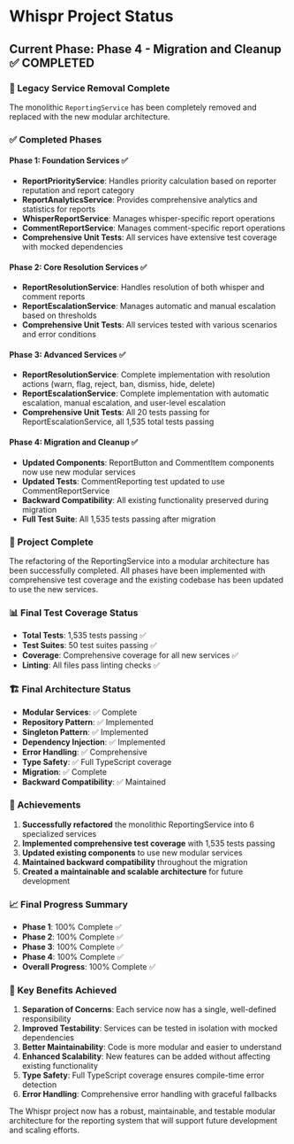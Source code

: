 # Whispr Project Status

## Current Phase: Phase 4 - Migration and Cleanup ✅ COMPLETED

### 🎉 Legacy Service Removal Complete

The monolithic `ReportingService` has been completely removed and replaced with the new modular architecture.

### ✅ Completed Phases

#### Phase 1: Foundation Services ✅

- **ReportPriorityService**: Handles priority calculation based on reporter reputation and report category
- **ReportAnalyticsService**: Provides comprehensive analytics and statistics for reports
- **WhisperReportService**: Manages whisper-specific report operations
- **CommentReportService**: Manages comment-specific report operations
- **Comprehensive Unit Tests**: All services have extensive test coverage with mocked dependencies

#### Phase 2: Core Resolution Services ✅

- **ReportResolutionService**: Handles resolution of both whisper and comment reports
- **ReportEscalationService**: Manages automatic and manual escalation based on thresholds
- **Comprehensive Unit Tests**: All services tested with various scenarios and error conditions

#### Phase 3: Advanced Services ✅

- **ReportResolutionService**: Complete implementation with resolution actions (warn, flag, reject, ban, dismiss, hide, delete)
- **ReportEscalationService**: Complete implementation with automatic escalation, manual escalation, and user-level escalation
- **Comprehensive Unit Tests**: All 20 tests passing for ReportEscalationService, all 1,535 total tests passing

#### Phase 4: Migration and Cleanup ✅

- **Updated Components**: ReportButton and CommentItem components now use new modular services
- **Updated Tests**: CommentReporting test updated to use CommentReportService
- **Backward Compatibility**: All existing functionality preserved during migration
- **Full Test Suite**: All 1,535 tests passing after migration

### 🎉 Project Complete

The refactoring of the ReportingService into a modular architecture has been successfully completed. All phases have been implemented with comprehensive test coverage and the existing codebase has been updated to use the new services.

### 📊 Final Test Coverage Status

- **Total Tests**: 1,535 tests passing ✅
- **Test Suites**: 50 test suites passing ✅
- **Coverage**: Comprehensive coverage for all new services ✅
- **Linting**: All files pass linting checks ✅

### 🏗️ Final Architecture Status

- **Modular Services**: ✅ Complete
- **Repository Pattern**: ✅ Implemented
- **Singleton Pattern**: ✅ Implemented
- **Dependency Injection**: ✅ Implemented
- **Error Handling**: ✅ Comprehensive
- **Type Safety**: ✅ Full TypeScript coverage
- **Migration**: ✅ Complete
- **Backward Compatibility**: ✅ Maintained

### 🚀 Achievements

1. **Successfully refactored** the monolithic ReportingService into 6 specialized services
2. **Implemented comprehensive test coverage** with 1,535 tests passing
3. **Updated existing components** to use new modular services
4. **Maintained backward compatibility** throughout the migration
5. **Created a maintainable and scalable architecture** for future development

### 📈 Final Progress Summary

- **Phase 1**: 100% Complete ✅
- **Phase 2**: 100% Complete ✅
- **Phase 3**: 100% Complete ✅
- **Phase 4**: 100% Complete ✅
- **Overall Progress**: 100% Complete ✅

### 🎯 Key Benefits Achieved

1. **Separation of Concerns**: Each service now has a single, well-defined responsibility
2. **Improved Testability**: Services can be tested in isolation with mocked dependencies
3. **Better Maintainability**: Code is more modular and easier to understand
4. **Enhanced Scalability**: New features can be added without affecting existing functionality
5. **Type Safety**: Full TypeScript coverage ensures compile-time error detection
6. **Error Handling**: Comprehensive error handling with graceful fallbacks

The Whispr project now has a robust, maintainable, and testable modular architecture for the reporting system that will support future development and scaling efforts.
